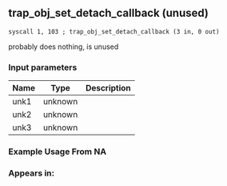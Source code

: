 ## trap_obj_set_detach_callback (unused)

`syscall 1, 103 ; trap_obj_set_detach_callback (3 in, 0 out)`

probably does nothing, is unused

### Input parameters
| Name | Type | Description
|------|------|------------
| unk1   | unknown   | 
| unk2   | unknown   | 
| unk3   | unknown   | 


### Example Usage From NA



### Appears in:



